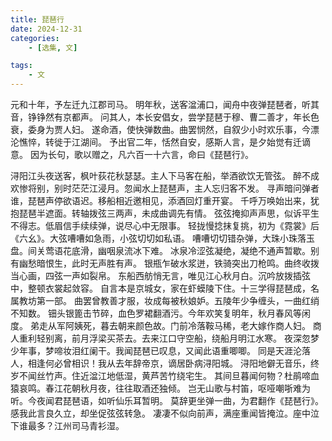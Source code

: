 ```yaml
---
title: 琵琶行
date: 2024-12-31
categories: 
    - [选集, 文]

tags: 
    - 文
---
```


元和十年，予左迁九江郡司马。
明年秋，送客湓浦口，闻舟中夜弹琵琶者，听其音，铮铮然有京都声。
问其人，本长安倡女，尝学琵琶于穆、曹二善才，年长色衰，委身为贾人妇。
遂命酒，使快弹数曲。曲罢悯然，自叙少小时欢乐事，今漂沦憔悴，转徙于江湖间。
予出官二年，恬然自安，感斯人言，是夕始觉有迁谪意。
因为长句，歌以赠之，凡六百一十六言，命曰《琵琶行》。

浔阳江头夜送客，枫叶荻花秋瑟瑟。主人下马客在船，举酒欲饮无管弦。
醉不成欢惨将别，别时茫茫江浸月。忽闻水上琵琶声，主人忘归客不发。
寻声暗问弹者谁，琵琶声停欲语迟。移船相近邀相见，添酒回灯重开宴。
千呼万唤始出来，犹抱琵琶半遮面。转轴拨弦三两声，未成曲调先有情。
弦弦掩抑声声思，似诉平生不得志。低眉信手续续弹，说尽心中无限事。
轻拢慢捻抹复挑，初为《霓裳》后《六幺》。大弦嘈嘈如急雨，小弦切切如私语。
嘈嘈切切错杂弹，大珠小珠落玉盘。间关莺语花底滑，幽咽泉流冰下难。
冰泉冷涩弦凝绝，凝绝不通声暂歇。别有幽愁暗恨生，此时无声胜有声。
银瓶乍破水浆迸，铁骑突出刀枪鸣。曲终收拨当心画，四弦一声如裂帛。
东船西舫悄无言，唯见江心秋月白。沉吟放拨插弦中，整顿衣裳起敛容。
自言本是京城女，家在虾蟆陵下住。十三学得琵琶成，名属教坊第一部。
曲罢曾教善才服，妆成每被秋娘妒。五陵年少争缠头，一曲红绡不知数。
钿头银篦击节碎，血色罗裙翻酒污。今年欢笑复明年，秋月春风等闲度。
弟走从军阿姨死，暮去朝来颜色故。门前冷落鞍马稀，老大嫁作商人妇。
商人重利轻别离，前月浮梁买茶去。去来江口守空船，绕船月明江水寒。
夜深忽梦少年事，梦啼妆泪红阑干。我闻琵琶已叹息，又闻此语重唧唧。
同是天涯沦落人，相逢何必曾相识！我从去年辞帝京，谪居卧病浔阳城。
浔阳地僻无音乐，终岁不闻丝竹声。住近湓江地低湿，黄芦苦竹绕宅生。
其间旦暮闻何物？杜鹃啼血猿哀鸣。春江花朝秋月夜，往往取酒还独倾。
岂无山歌与村笛，呕哑嘲哳难为听。今夜闻君琵琶语，如听仙乐耳暂明。
莫辞更坐弹一曲，为君翻作《琵琶行》。感我此言良久立，却坐促弦弦转急。
凄凄不似向前声，满座重闻皆掩泣。座中泣下谁最多？江州司马青衫湿。
